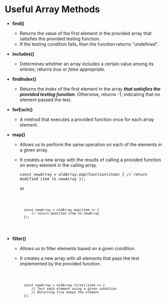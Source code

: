 # Useful Array Methods
- **find()**
	- Returns the value of the first element in the provided array that satisfies the provided testing function.
	- If the testing condition fails, then the function returns "undefined".
- **includes()**
	- Determines whether an array includes a certain value among its entries; returns *true* or *false* appropriate.
- **findIndex()**
	- Returns the *index* of the first element in the array ***that satisfies the provided testing function***. Otherwise, returns -1, indicating that no element passed the test.
- **forEach()**
	- A method that executes a provided function once for each array element.
- **map()**
	- Allows us to perform the same operation on each of the elements in a given array.
	- It creates a new array with the results of calling a provided function on every element in the calling array.

		<code>const newArray = oldArray.map(function(item) {
				// return modified item to newArray
			});</code>

		<p>or</p>
		<code>
		
			const newArray = oldArray.map(item => {
				// return modified item to newArray
			});
		
		</code>

- **filter()**
	- Allows us to filter elements based on a given condition.
	- It creates a new array with all elements that pass the test implemented by the provided function.

		<code>

			const newArray = oldArray.filter(item => {
				// Test each element using a given condition
				// Returning true keeps the element
			});
		
		</code>